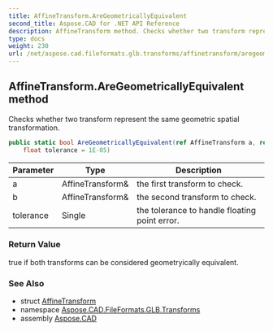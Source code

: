 ```yaml
---
title: AffineTransform.AreGeometricallyEquivalent
second_title: Aspose.CAD for .NET API Reference
description: AffineTransform method. Checks whether two transform represent the same geometric spatial transformation
type: docs
weight: 230
url: /net/aspose.cad.fileformats.glb.transforms/affinetransform/aregeometricallyequivalent/
---
```

## AffineTransform.AreGeometricallyEquivalent method

Checks whether two transform represent the same geometric spatial transformation.

```csharp
public static bool AreGeometricallyEquivalent(ref AffineTransform a, ref AffineTransform b, 
    float tolerance = 1E-05)
```

| Parameter | Type | Description |
| --- | --- | --- |
| a | AffineTransform& | the first transform to check. |
| b | AffineTransform& | the second transform to check. |
| tolerance | Single | the tolerance to handle floating point error. |

### Return Value

true if both transforms can be considered geometryically equivalent.

### See Also

* struct [AffineTransform](../)
* namespace [Aspose.CAD.FileFormats.GLB.Transforms](../../affinetransform/)
* assembly [Aspose.CAD](../../../)


